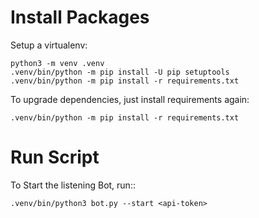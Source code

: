Install Packages
================

Setup a virtualenv:

    python3 -m venv .venv
    .venv/bin/python -m pip install -U pip setuptools
    .venv/bin/python -m pip install -r requirements.txt

To upgrade dependencies, just install requirements again:

    .venv/bin/python -m pip install -r requirements.txt

Run Script
==========

To Start the listening Bot, run::

    .venv/bin/python3 bot.py --start <api-token>
